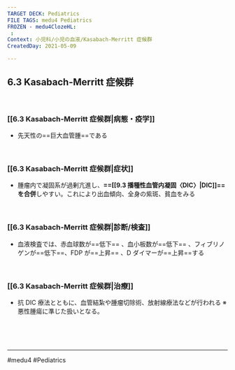 ```yaml
---
TARGET DECK: Pediatrics
FILE TAGS: medu4 Pediatrics
FROZEN - medu4ClozeHL:
 : 
Context: 小児科/小児の血液/Kasabach-Merritt 症候群
CreatedDay: 2021-05-09

---
```


## 6.3 Kasabach-Merritt 症候群

<br>

### [[6.3 Kasabach-Merritt 症候群|病態・疫学]]
* 先天性の==巨大血管腫==である
<!--ID: 1620537684148-->


<br>

### [[6.3 Kasabach-Merritt 症候群|症状]]
* 腫瘤内で凝固系が過剰亢進し、**==[[9.3 播種性血管内凝固〈DIC〉|DIC]]==を合併**しやすい。これにより出血傾向、全身の紫斑、貧血をみる
<!--ID: 1620537684195-->


<br>

### [[6.3 Kasabach-Merritt 症候群|診断/検査]]
* 血液検査では、赤血球数が==低下== 、血小板数が==低下== 、フィブリノゲンが==低下==、FDP が==上昇== 、D ダイマーが==上昇==する
<!--ID: 1620537684232-->


<br>

### [[6.3 Kasabach-Merritt 症候群|治療]]
* 抗 DIC 療法とともに、血管結紮や腫瘤切除術、放射線療法などが行われる
※悪性腫瘍に準じた扱いとなる。
 

<br><br><br>

---
#medu4 #Pediatrics
